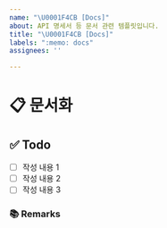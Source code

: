```yaml
---
name: "\U0001F4CB [Docs]"
about: API 명세서 등 문서 관련 템플릿입니다.
title: "\U0001F4CB [Docs]"
labels: ":memo: docs"
assignees: ''

---
```


# 📋 문서화
<!-- 문서화한 내용 또는 변경사항을 적습니다. -->
## ✅ Todo
- [ ] 작성 내용 1
- [ ] 작성 내용 2
- [ ] 작성 내용 3
### 📚 Remarks
<!-- 비고사항이 있었다면 적기 -->
